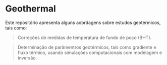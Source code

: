 # Geothermal

Este repositório apresenta alguns aobrdagens sobre estudos geotérmicos, tais como: 

>Correções de medidas de temperatura de fundo de poço (BHT).

>Determinação de parâmentros geotérmicos, tais como gradiente e fluxo térmico, usando simulações computacionais com modelagem e inversão.
